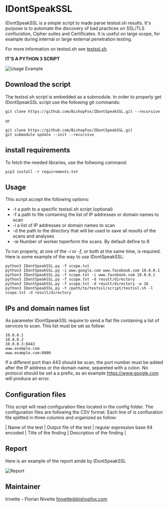 # IDontSpeakSSL

IDontSpeakSSL is a simple script to made parse testssl.sh results. It's purpose is to automate the discovery of bad practices on SSL/TLS confiuration, Cipher suites and Certificates.
It is useful on large scope, for example during internal or large external penetration testing.

For more information on testssl.sh see [testssl.sh](https://testssl.sh/).

**IT'S A PYTHON 3 SCRIPT**


![Usage Example](https://raw.githubusercontent.com/BishopFox/IDontSpeakSSL/master/img/exec.png)


## Download the script

The testssl.sh script is embedded as a submodule. In order to properly get IDontSpeakSSL script use the following git commands:

```
git clone https://github.com/BishopFox/IDontSpeakSSL.git --recursive
```
or
```
git clone https://github.com/BishopFox/IDontSpeakSSL.git
git submodule update --init --recursive
```

## install requirements


To fetch the needed libraries, use the follwoing command:

```
pip3 install -r requirements.txt
```


## Usage

This script accept the following options:
* -t a path to a specific testssl.sh script (optional)
* -f a path to file containing the list of IP addresses or domain names to scan
* -i a list of IP addresses or domain names to scan
* -d the path to the directory that will be used to save all results of the scans and analyses
* -w Number of worker toperform the scans. By default define to 8


To run properly, at one of the *-i* or *-f*, or both at the same time, is required.
Here is some example of the way to use IDontSpeakSSL:

```
python3 IDontSpeakSSL.py -f scope.txt
python3 IDontSpeakSSL.py -i www.google.com www.facebook.com 10.0.0.1
python3 IDontSpeakSSL.py -f scope.txt -i www.facebook.com 10.0.0.1
python3 IDontSpeakSSL.py -f scope.txt -d result/directory
python3 IDontSpeakSSL.py -f scope.txt -d result/directory -w 16
python3 IDontSpeakSSL.py -t /path/to/testssl/script/testssl.sh -l scope.txt -d result/directory
```

## IPs and domain names list

As parameter IDontSpeakSSL require to send a flat file containing a list of services to scan. This list must be set as follow:

```
10.0.0.1
10.0.0.2
10.0.0.3:8443
www.example.com
www.example.com:8000
```

If a different port than 443 should be scan, the port number must be added after the IP address or the domain name, separeted with a colon.
No protocol should be set a a prefix, as an example https://www.google.com will produce an error.

## Configuration files

This script will read configuration files located in the config folder. The configuration files are following the CSV format. Each line of is confiuration file splitted in three columns and organized as follow:

| Name of the test | Output file of the test | regular expression base 64 encoded  | Title of the finding | Description of the finding |


## Report

Here is an example of the report amde by IDontSpeakSSL

![Report](https://raw.githubusercontent/BishopFox/IDontSpeakSSL/master/img/report.png)

## Maintainer

trivette - Florian Nivette <fnivette@bishopfox.com>
